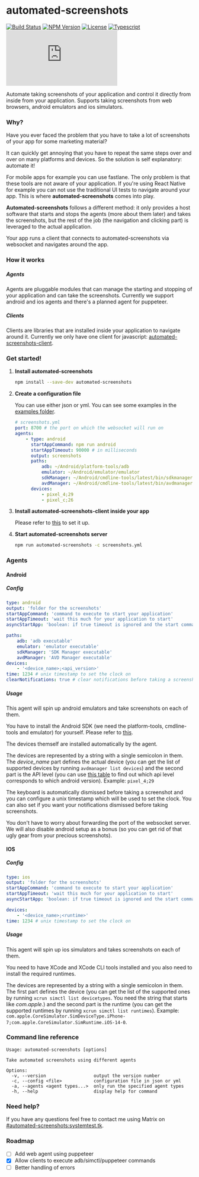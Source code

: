 # automated-screenshots

[![Build Status](https://ci.systest.eu/api/badges/gergof/automated-screenshots/status.svg?ref=refs/heads/main)](https://ci.systest.eu/gergof/automated-screenshots)
[![NPM Version](https://img.shields.io/npm/v/automated-screenshots)](https://www.npmjs.com/package/automated-screenshots)
[![License](https://img.shields.io/npm/l/automated-screenshots)](https://www.gnu.org/licenses/gpl-3.0.html)
[![Typescript](https://img.shields.io/npm/types/automated-screenshots)](https://www.typescriptlang.org/)
[![Chat](https://img.shields.io/matrix/automated-screenshots:systemtest.tk)](https://matrix.to/#/#automated-screenshots:systemtest.tk)

Automate taking screenshots of your application and control it directly from inside from your application. Supports taking screenshots from web browsers, android emulators and ios simulators.

### Why?

Have you ever faced the problem that you have to take a lot of screenshots of your app for some marketing material?

It can quickly get annoying that you have to repeat the same steps over and over on many platforms and devices. So the solution is self explanatory: automate it!

For mobile apps for example you can use fastlane. The only problem is that these tools are not aware of your application. If you're using React Native for example you can not use the traditional UI tests to navigate around your app. This is where **automated-screenshots** comes into play.

**Automated-screenshots** follows a different method: it only provides a host software that starts and stops the agents (more about them later) and takes the screenshots, but the rest of the job (the navigation and clicking part) is leveraged to the actual application.

Your app runs a client that connects to automated-screenshots via websocket and navigates around the app.

### How it works

##### Agents

Agents are pluggable modules that can manage the starting and stopping of your application and can take the screenshots. Currently we support android and ios agents and there's a planned agent for puppeteer.

##### Clients

Clients are libraries that are installed inside your application to navigate around it. Currently we only have one client for javascript: [automated-screenshots-client](https://github.com/gergof/automated-screenshots-client).

### Get started!

1. **Install automated-screenshots**

    ```bash
    npm install --save-dev automated-screenshots
    ```

2. **Create a configuration file**

    You can use either json or yml. You can see some examples in the [examples folder](https://github.com/gergof/automated-screenshots/tree/main/examples).

    ```yml
    # screenshots.yml
    port: 8700 # the port on which the websocket will run on
    agents:
        - type: android
          startAppCommand: npm run android
          startAppTimeout: 90000 # in milliseconds
          output: screenshots
          paths:
              adb: ~/Android/platform-tools/adb
              emulator: ~/Android/emulator/emulator
              sdkManager: ~/Android/cmdline-tools/latest/bin/sdkmanager
              avdManager: ~/Android/cmdline-tools/latest/bin/avdmanager
          devices:
              - pixel_4;29
              - pixel_c;26
    ```

3. **Install automated-screenshots-client inside your app**

    Please refer to [this](https://github.com/gergof/automated-screenshots-client) to set it up.

4. **Start automated-screenshots server**

    ```bash
    npm run automated-screenshots -c screenshots.yml
    ```

### Agents

#### Android

##### Config

```yml
type: android
output: 'folder for the screenshots'
startAppCommand: 'command to execute to start your application'
startAppTimeout: 'wait this much for your application to start'
asyncStartApp: 'boolean: if true timeout is ignored and the start command will be allowed to run in the background. Ideal for servers'

paths:
    adb: 'adb executable'
    emulator: 'emulator executable'
    sdkManager: 'SDK Manager executable'
    avdManager: 'AVD Manager executable'
devices:
    - '<device_name>;<api_version>'
time: 1234 # unix timestamp to set the clock on
clearNotifications: true # clear notifications before taking a screenshot
```

##### Usage

This agent will spin up android emulators and take screenshots on each of them.

You have to install the Android SDK (we need the platform-tools, cmdline-tools and emulator) for yourself. Please refer to [this](https://developer.android.com/studio/command-line).

The devices themself are installed automatically by the agent.

The devices are represented by a string with a single semicolon in them. The _device_name_ part defines the actual device (you can get the list of supported devices by running `avdmanager list devices`) and the second part is the API level (you can use [this table](https://source.android.com/setup/start/build-numbers) to find out which api level corresponds to which android version). Example: `pixel_4;29`

The keyboard is automatically dismissed before taking a screenshot and you can configure a unix timestamp which will be used to set the clock. You can also set if you want your notifications dismissed before taking screenshots.

You don't have to worry about forwarding the port of the websocket server. We will also disable android setup as a bonus (so you can get rid of that ugly gear from your precious screenshots).

#### IOS

##### Config

```yml
type: ios
output: 'folder for the screenshots'
startAppCommand: 'command to execute to start your application'
startAppTimeout: 'wait this much for your application to start'
asyncStartApp: 'boolean: if true timeout is ignored and the start command will be allowed to run in the background. Ideal for servers'

devices:
    - '<device_name>;<runtime>'
time: 1234 # unix timestamp to set the clock on
```

##### Usage

This agent will spin up ios simulators and takes screenshots on each of them.

You need to have XCode and XCode CLI tools installed and you also need to install the required runtimes.

The devices are represented by a string with a single semicolon in them. The first part defines the device (you can get the list of the supported ones by running `xcrun simctl list devicetypes`. You need the string that starts like _com.apple._) and the second part is the runtime (you can get the supported runtimes by running `xcrun simctl list runtimes`). Example: `com.apple.CoreSimulator.SimDeviceType.iPhone-7;com.apple.CoreSimulator.SimRuntime.iOS-14-0`.

### Command line reference

```
Usage: automated-screenshots [options]

Take automated screenshots using different agents

Options:
  -v, --version                  output the version number
  -c, --config <file>            configuration file in json or yml
  -a, --agents <agent types...>  only run the specified agent types
  -h, --help                     display help for command
```

### Need help?

If you have any questions feel free to contact me using Matrix on [#automated-screenshots:systemtest.tk](https://matrix.to/#/#automated-screenshots:systemtest.tk).

### Roadmap

-   [ ] Add web agent using puppeteer
-   [x] Allow clients to execute adb/simctl/puppeteer commands
-   [ ] Better handling of errors

